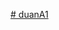 [# duanA1](https://www.figma.com/design/vcrg3Nqjq3Erx6BkCbKBiO/Ng%C3%B4-V%C4%83n-M%E1%BA%A1nh's-team-library?node-id=0-1&node-type=canvas&t=EQts7uYnVFBkyn5P-0)
